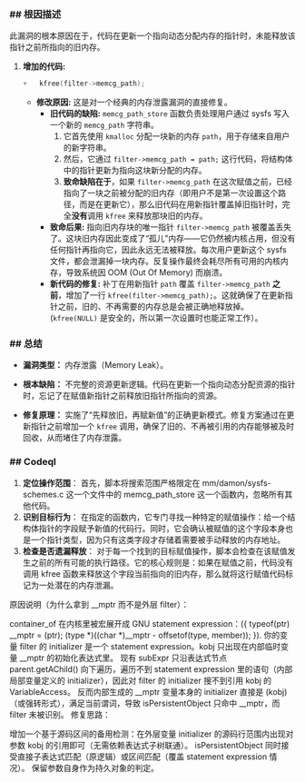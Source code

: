 ### **## 根因描述**

此漏洞的根本原因在于，代码在更新一个指向动态分配内存的指针时，未能释放该指针之前所指向的旧内存。

1.  **增加的代码:**
    ```c
    +	kfree(filter->memcg_path);
    ```
    *   **修改原因:** 这是对一个经典的内存泄露漏洞的直接修复。
        *   **旧代码的缺陷:** `memcg_path_store` 函数负责处理用户通过 sysfs 写入一个新的 `memcg_path` 字符串。
            1.  它首先使用 `kmalloc` 分配一块新的内存 `path`，用于存储来自用户的新字符串。
            2.  然后，它通过 `filter->memcg_path = path;` 这行代码，将结构体中的指针更新为指向这块新分配的内存。
            3.  **致命缺陷在于**，如果 `filter->memcg_path` 在这次赋值之前，已经指向了一块之前被分配的旧内存（即用户不是第一次设置这个路径，而是在更新它），那么旧代码在用新指针覆盖掉旧指针时，完全**没有**调用 `kfree` 来释放那块旧的内存。
        *   **致命后果:** 指向旧内存块的唯一指针 `filter->memcg_path` 被覆盖丢失了。这块旧内存因此变成了“孤儿”内存——它仍然被内核占用，但没有任何指针再指向它，因此永远无法被释放。每次用户更新这个 sysfs 文件，都会泄漏掉一块内存。反复操作最终会耗尽所有可用的内核内存，导致系统因 OOM (Out Of Memory) 而崩溃。
        *   **新代码的修复:** 补丁在用新指针 `path` 覆盖 `filter->memcg_path` **之前**，增加了一行 `kfree(filter->memcg_path);`。这就确保了在更新指针之前，旧的、不再需要的内存总是会被正确地释放掉。(`kfree(NULL)` 是安全的，所以第一次设置时也能正常工作）。

### **## 总结**

*   **漏洞类型：**
    内存泄露（Memory Leak）。

*   **根本缺陷：**
    不完整的资源更新逻辑。代码在更新一个指向动态分配资源的指针时，忘记了在赋值新指针之前释放旧指针所指向的资源。

*   **修复原理：**
    实施了“先释放旧，再赋新值”的正确更新模式。修复方案通过在更新指针之前增加一个 `kfree` 调用，确保了旧的、不再被引用的内存能够被及时回收，从而堵住了内存泄露。

### ## Codeql

1. **定位操作范围**：
   首先，脚本将搜索范围严格限定在 mm/damon/sysfs-schemes.c 这一个文件中的 memcg_path_store 这一个函数内，忽略所有其他代码。
2. **识别目标行为**：
   在指定的函数内，它专门寻找一种特定的赋值操作：给一个结构体指针的字段赋予新值的代码行。同时，它会确认被赋值的这个字段本身也是一个指针类型，因为只有这类字段才存储着需要被手动释放的内存地址。
3. **检查是否遗漏释放**：
   对于每一个找到的目标赋值操作，脚本会检查在该赋值发生之前的所有可能的执行路径。它的核心规则是：如果在赋值之前，代码没有调用 kfree 函数来释放这个字段当前指向的旧内存，那么就将这行赋值代码标记为一处潜在的内存泄漏。


原因说明（为什么拿到 __mptr 而不是外层 filter）：

container_of 在内核里被宏展开成 GNU statement expression：({ typeof(ptr) __mptr = (ptr); (type *)((char *)__mptr - offsetof(type, member)); }).
你的变量 filter 的 initializer 是一个 statement expression。kobj 只出现在内部临时变量 __mptr 的初始化表达式里。
现有 subExpr 只沿表达式节点 parent.getAChild() 向下遍历，遍历不到 statement expression 里的语句（内部局部变量定义的 initializer），因此对 filter 的 initializer 搜不到引用 kobj 的 VariableAccess。
反而内部生成的 __mptr 变量本身的 initializer 直接是 (kobj)（或强转形式），满足当前谓词，导致 isPersistentObject 只命中 __mptr，而 filter 未被识别。
修复思路：

增加一个基于源码区间的备用检测：在外层变量 initializer 的源码行范围内出现对参数 kobj 的引用即可（无需依赖表达式子树联通）。
isPersistentObject 同时接受直接子表达式匹配（原逻辑）或区间匹配（覆盖 statement expression 情况）。
保留参数自身作为持久对象的判定。